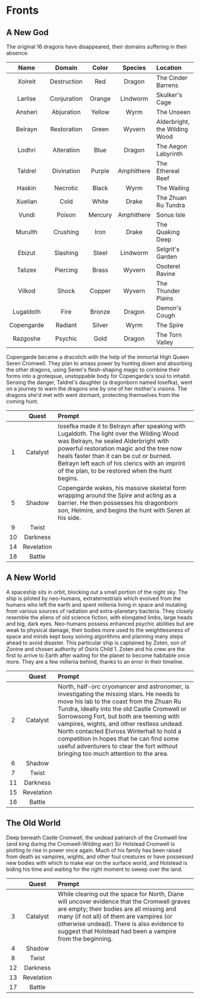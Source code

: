 # Fronts

## A New God
The original 16 dragons have disappeared, their domains suffering in their absence.

| Name | Domain | Color | Species | Location |
|:---:|:---:|:---:|:---:|:--- |
| Xolreit | Destruction | Red | Dragon | The Cinder Barrens |
| Larlise | Conjuration | Orange | Lindworm | Skulker's Cage |
| Ansheri | Abjuration | Yellow | Wyrm | The Unseen |
| Belrayn | Restoration | Green | Wyvern | Alderbright, the Wilding Wood |
| Lodhri | Alteration | Blue | Dragon | The Aegon Labyrinth |
| Taldrel | Divination | Purple | Amphithere | The Ethereal Reef |
| Haskin | Necrotic | Black | Wyrm | The Wailing |
| Xuelian | Cold | White | Drake | The Zhuan Ru Tundra |
| Vundi | Poison | Mercury | Amphithere | Sonus Isle |
| Murulth | Crushing | Iron | Drake | The Quaking Deep |
| Ebizut | Slashing | Steel | Lindworm | Selgrit's Garden |
| Talizex | Piercing | Brass | Wyvern | Osoterel Ravine |
| Vilkod | Shock | Copper | Wyvern | The Thunder Plains |
| Lugaldoth | Fire | Bronze | Dragon | Demon's Cough |
| Copengarde | Radiant | Silver | Wyrm | The Spire |
| Razgoshe | Psychic | Gold | Dragon | The Torn Valley |

Copengarde became a dracolich with the help of the immortal High Queen Seren Cromwell. They plan to amass power by hunting down and absorbing the other dragons, using Seren's flesh-shaping magic to combine their forms into a groteqsue, unstoppable body for Copengarde's soul to inhabit. Sensing the danger, Taldrel's daughter (a dragonborn named Iosefka), went on a journey to warn the dragons one by one of her mother's visions. The dragons she'd met with went dormant, protecting themselves from the coming hunt.

|  | Quest | Prompt |
|:---:|:---:|:--- |
| 1 | Catalyst | Iosefka made it to Belrayn after speaking with Lugaldoth. The light over the Wilding Wood was Belrayn, he sealed Alderbright with powerful restoration magic and the tree now heals faster than it can be cut or burned. Belrayn left each of his clerics with an imprint of the plan, to be restored when the hunt begins. |
| 5 | Shadow | Copengarde wakes, his massive skeletal form wrapping around the Spire and acting as a barrier. He then possesses his dragonborn son, Helmire, and begins the hunt with Seren at his side. |
| 9 | Twist |  |
| 10 | Darkness |  |
| 14 | Revelation |  |
| 18 | Battle |  |

## A New World
A spaceship sits in orbit, blocking out a small portion of the night sky. The ship is piloted by neo-humans, extraterrestrials which evolved from the humans who left the earth and spent millenia living in space and mutating from various sources of radiation and extra-planetary bacteria. They closely resemble the aliens of old science fiction, with elongated limbs, large heads and big, dark eyes. Neo-humans possess enhanced psychic abilities but are weak to physical damage, their bodies more used to the weightlessness of space and minds kept busy solving algorithms and planning many steps ahead to avoid disaster. This particular ship is captained by Zoten, son of Zonine and chosen authority of Osiris Child 1. Zoten and his crew are the first to arrive to Earth after waiting for the planet to become habitable once more. They are a few millenia behind, thanks to an error in their timeline.

|  | Quest | Prompt |
|:---:|:---:|:--- |
| 2 | Catalyst | North, half-orc cryomancer and astronomer, is investigating the missing stars. He needs to move his lab to the coast from the Zhuan Ru Tundra, ideally into the old Castle Cromwell or Sorrowsong Fort, but both are teeming with vampires, wights, and other restless undead. North contacted Elvross Winterhall to hold a competition in hopes that he can find some useful adventurers to clear the fort without bringing too much attention to the area. |
| 6 | Shadow |  |
| 7 | Twist |  |
| 11 | Darkness |  |
| 15 | Revelation |  |
| 16 | Battle |  |

## The Old World
Deep beneath Castle Cromwell, the undead patriarch of the Cromwell line (and king during the Cromwell-Wilding war) Sir Holstead Cromwell is plotting to rise in power once again. Much of his family has been raised from death as vampires, wights, and other foul creatures or have possessed new bodies with which to make war on the surface world, and Holstead is biding his time and waiting for the right moment to sweep over the land.

|  | Quest | Prompt |
|:---:|:---:|:--- |
| 3 | Catalyst | While clearing out the space for North, Diane will uncover evidence that the Cromwell graves are empty; their bodies are all missing and many (if not all) of them are vampires (or otherwise undead). There is also evidence to suggest that Holstead had been a vampire from the beginning. |
| 4 | Shadow |  |
| 8 | Twist |  |
| 12 | Darkness |  |
| 13 | Revelation |  |
| 17 | Battle |  |
